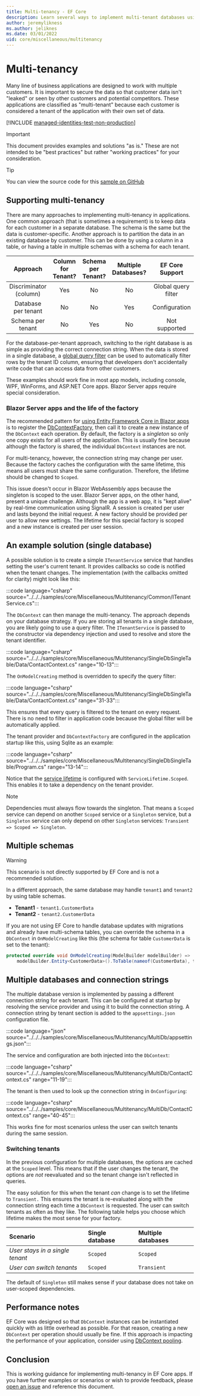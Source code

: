```yaml
---
title: Multi-tenancy - EF Core
description: Learn several ways to implement multi-tenant databases using Entity Framework Core.
author: jeremylikness
ms.author: jeliknes
ms.date: 03/01/2022
uid: core/miscellaneous/multitenancy
---
```

# Multi-tenancy

Many line of business applications are designed to work with multiple customers. It is important to secure the data so that customer data isn't "leaked" or seen by other customers and potential competitors. These applications are classified as "multi-tenant" because each customer is considered a tenant of the application with their own set of data.

[!INCLUDE [managed-identities-test-non-production](~/core/includes/managed-identities-test-non-production.md)]

> [!IMPORTANT]
> This document provides examples and solutions "as is." These are not intended to be "best practices" but rather "working practices" for your consideration.

> [!TIP]
> You can view the source code for this [sample on GitHub](https://github.com/dotnet/EntityFramework.Docs/tree/main/samples/core/Miscellaneous/Multitenancy)

## Supporting multi-tenancy

There are many approaches to implementing multi-tenancy in applications. One common approach (that is sometimes a requirement) is to keep data for each customer in a separate database. The schema is the same but the data is customer-specific. Another approach is to partition the data in an existing database by customer. This can be done by using a column in a table, or having a table in multiple schemas with a schema for each tenant.

|Approach|Column for Tenant?|Schema per Tenant?|Multiple Databases?|EF Core Support|
|:--:|:--:|:--:|:--:|:--:|
|Discriminator (column)|Yes|No|No|Global query filter|
|Database per tenant|No|No|Yes|Configuration|
|Schema per tenant|No|Yes|No|Not supported|

For the database-per-tenant approach, switching to the right database is as simple as providing the correct connection string. When the data is stored in a single database, a [global query filter](/ef/core/querying/filters) can be used to automatically filter rows by the tenant ID column, ensuring that developers don't accidentally write code that can access data from other customers.

These examples should work fine in most app models, including console, WPF, WinForms, and ASP.NET Core apps. Blazor Server apps require special consideration.

### Blazor Server apps and the life of the factory

The recommended pattern for [using Entity Framework Core in Blazor apps](/aspnet/core/blazor/blazor-server-ef-core) is to register the [DbContextFactory](/ef/core/dbcontext-configuration/#using-a-dbcontext-factory-eg-for-blazor), then call it to create a new instance of the `DbContext` each operation. By default, the factory is a _singleton_ so only one copy exists for all users of the application. This is usually fine because although the factory is shared, the individual `DbContext` instances are not.

For multi-tenancy, however, the connection string may change per user. Because the factory caches the configuration with the same lifetime, this means all users must share the same configuration. Therefore, the lifetime should be changed to `Scoped`.

This issue doesn't occur in Blazor WebAssembly apps because the singleton is scoped to the user. Blazor Server apps, on the other hand, present a unique challenge. Although the app is a web app, it is "kept alive" by real-time communication using SignalR. A session is created per user and lasts beyond the initial request. A new factory should be provided per user to allow new settings. The lifetime for this special factory is scoped and a new instance is created per user session.

## An example solution (single database)

A possible solution is to create a simple `ITenantService` service that handles setting the user's current tenant. It provides callbacks so code is notified when the tenant changes. The implementation (with the callbacks omitted for clarity) might look like this:

:::code language="csharp" source="../../../samples/core/Miscellaneous/Multitenancy/Common/ITenantService.cs":::

The `DbContext` can then manage the multi-tenancy. The approach depends on your database strategy. If you are storing all tenants in a single database, you are likely going to use a query filter. The `ITenantService` is passed to the constructor via dependency injection and used to resolve and store the tenant identifier.

:::code language="csharp" source="../../../samples/core/Miscellaneous/Multitenancy/SingleDbSingleTable/Data/ContactContext.cs" range="10-13":::

The `OnModelCreating` method is overridden to specify the query filter:

:::code language="csharp" source="../../../samples/core/Miscellaneous/Multitenancy/SingleDbSingleTable/Data/ContactContext.cs" range="31-33":::

This ensures that every query is filtered to the tenant on every request. There is no need to filter in application code because the global filter will be automatically applied.

The tenant provider and `DbContextFactory` are configured in the application startup like this, using Sqlite as an example:

:::code language="csharp" source="../../../samples/core/Miscellaneous/Multitenancy/SingleDbSingleTable/Program.cs" range="13-14":::

Notice that the [service lifetime](/dotnet/core/extensions/dependency-injection#service-lifetimes) is configured with `ServiceLifetime.Scoped`. This enables it to take a dependency on the tenant provider.

> [!NOTE]
> Dependencies must always flow towards the singleton. That means a `Scoped` service can depend on another `Scoped` service or a `Singleton` service, but a `Singleton` service can only depend on other `Singleton` services: `Transient => Scoped => Singleton`.

## Multiple schemas

> [!WARNING]
> This scenario is not directly supported by EF Core and is not a recommended solution.

In a different approach, the same database may handle `tenant1` and `tenant2` by using table schemas.

- **Tenant1** - `tenant1.CustomerData`
- **Tenant2** - `tenant2.CustomerData`

If you are not using EF Core to handle database updates with migrations and already have multi-schema tables, you can override the schema in a `DbContext` in `OnModelCreating` like this (the schema for table `CustomerData` is set to the tenant):

```csharp
protected override void OnModelCreating(ModelBuilder modelBuilder) =>
    modelBuilder.Entity<CustomerData>().ToTable(nameof(CustomerData), tenant);
```

## Multiple databases and connection strings

The multiple database version is implemented by passing a different connection string for each tenant. This can be configured at startup by resolving the service provider and using it to build the connection string. A connection string by tenant section is added to the `appsettings.json` configuration file.  

:::code language="json" source="../../../samples/core/Miscellaneous/Multitenancy/MultiDb/appsettings.json":::

The service and configuration are both injected into the `DbContext`:

:::code language="csharp" source="../../../samples/core/Miscellaneous/Multitenancy/MultiDb/ContactContext.cs" range="11-19":::

The tenant is then used to look up the connection string in `OnConfiguring`:

:::code language="csharp" source="../../../samples/core/Miscellaneous/Multitenancy/MultiDb/ContactContext.cs" range="40-45":::

This works fine for most scenarios unless the user can switch tenants during the same session.

### Switching tenants

In the previous configuration for multiple databases, the options are cached at the `Scoped` level. This means that if the user changes the tenant, the options are _not_ reevaluated and so the tenant change isn't reflected in queries.

The easy solution for this when the tenant _can_ change is to set the lifetime to `Transient.` This ensures the tenant is re-evaluated along with the connection string each time a `DbContext` is requested. The user can switch tenants as often as they like. The following table helps you choose which lifetime makes the most sense for your factory.

|**Scenario**|**Single database**|**Multiple databases**|
|:--|:--|:--|
|_User stays in a single tenant_|`Scoped`|`Scoped`|
|_User can switch tenants_|`Scoped`|`Transient`|

The default of `Singleton` still makes sense if your database does not take on user-scoped dependencies.

## Performance notes

EF Core was designed so that `DbContext` instances can be instantiated quickly with as little overhead as possible. For that reason, creating a new `DbContext` per operation should usually be fine. If this approach is impacting the performance of your application, consider using [DbContext pooling](xref:core/performance/advanced-performance-topics).

## Conclusion

This is working guidance for implementing multi-tenancy in EF Core apps. If you have further examples or scenarios or wish to provide feedback, please [open an issue](https://github.com/dotnet/EntityFramework.Docs/issues/new) and reference this document.
